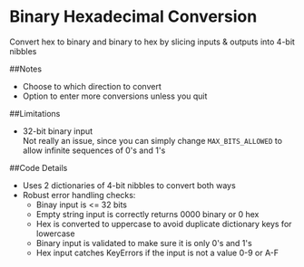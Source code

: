 # Binary Hexadecimal Conversion
Convert hex to binary and binary to hex by slicing inputs & outputs into 4-bit nibbles

##Notes
- Choose to which direction to convert
- Option to enter more conversions unless you quit

##Limitations
- 32-bit binary input  
Not really an issue, since you can simply change `MAX_BITS_ALLOWED` to allow infinite sequences of 0's and 1's

##Code Details
- Uses 2 dictionaries of 4-bit nibbles to convert both ways
- Robust error handling checks:
  - Binay input is <= 32 bits
  - Empty string input is correctly returns 0000 binary or 0 hex
  - Hex is converted to uppercase to avoid duplicate dictionary keys for lowercase
  - Binary input is validated to make sure it is only 0's and 1's
  - Hex input catches KeyErrors if the input is not a value 0-9 or A-F
